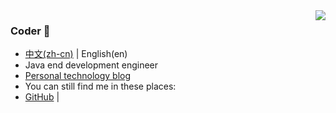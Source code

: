 <img align="right" src="https://github-readme-stats.vercel.app/api?username=zuoer96&show_icons=true&icon_color=CE1D2D&text_color=718096&bg_color=ffffff&hide_title=true" />

### Coder 👋
- [中文(zh-cn)](/README.md) | English(en)
- Java end development engineer
- [Personal technology blog](https://docs.nbchen.com/)
- You can still find me in these places:
- [GitHub](https://github.com/zuoer96) | 
 